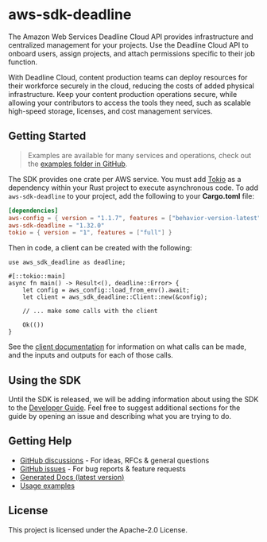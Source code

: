 # aws-sdk-deadline

The Amazon Web Services Deadline Cloud API provides infrastructure and centralized management for your projects. Use the Deadline Cloud API to onboard users, assign projects, and attach permissions specific to their job function.

With Deadline Cloud, content production teams can deploy resources for their workforce securely in the cloud, reducing the costs of added physical infrastructure. Keep your content production operations secure, while allowing your contributors to access the tools they need, such as scalable high-speed storage, licenses, and cost management services.

## Getting Started

> Examples are available for many services and operations, check out the
> [examples folder in GitHub](https://github.com/awslabs/aws-sdk-rust/tree/main/examples).

The SDK provides one crate per AWS service. You must add [Tokio](https://crates.io/crates/tokio)
as a dependency within your Rust project to execute asynchronous code. To add `aws-sdk-deadline` to
your project, add the following to your **Cargo.toml** file:

```toml
[dependencies]
aws-config = { version = "1.1.7", features = ["behavior-version-latest"] }
aws-sdk-deadline = "1.32.0"
tokio = { version = "1", features = ["full"] }
```

Then in code, a client can be created with the following:

```rust,no_run
use aws_sdk_deadline as deadline;

#[::tokio::main]
async fn main() -> Result<(), deadline::Error> {
    let config = aws_config::load_from_env().await;
    let client = aws_sdk_deadline::Client::new(&config);

    // ... make some calls with the client

    Ok(())
}
```

See the [client documentation](https://docs.rs/aws-sdk-deadline/latest/aws_sdk_deadline/client/struct.Client.html)
for information on what calls can be made, and the inputs and outputs for each of those calls.

## Using the SDK

Until the SDK is released, we will be adding information about using the SDK to the
[Developer Guide](https://docs.aws.amazon.com/sdk-for-rust/latest/dg/welcome.html). Feel free to suggest
additional sections for the guide by opening an issue and describing what you are trying to do.

## Getting Help

* [GitHub discussions](https://github.com/awslabs/aws-sdk-rust/discussions) - For ideas, RFCs & general questions
* [GitHub issues](https://github.com/awslabs/aws-sdk-rust/issues/new/choose) - For bug reports & feature requests
* [Generated Docs (latest version)](https://awslabs.github.io/aws-sdk-rust/)
* [Usage examples](https://github.com/awslabs/aws-sdk-rust/tree/main/examples)

## License

This project is licensed under the Apache-2.0 License.

